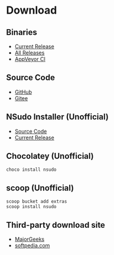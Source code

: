 ﻿# Download

## Binaries

- [Current Release](https://github.com/M2Team/NSudo/releases/latest)
- [All Releases](https://github.com/M2Team/NSudo/releases)
- [AppVeyor CI](https://ci.appveyor.com/project/MouriNaruto/nsudo)

## Source Code

- [GitHub](https://github.com/M2Team/NSudo)
- [Gitee](https://gitee.com/M2-Team/NSudo)

## NSudo Installer (Unofficial)

- [Source Code](https://github.com/Thdub/NSudo_Installer)
- [Current Release](https://github.com/Thdub/NSudo_Installer/releases/latest)

## Chocolatey (Unofficial)

``` batch
choco install nsudo
```

## scoop (Unofficial)

``` batch
scoop bucket add extras
scoop install nsudo
```

## Third-party download site

- [MajorGeeks](https://www.majorgeeks.com/files/details/nsudo.html)
- [softpedia.com](https://www.softpedia.com/get/Tweak/System-Tweak/NSudo.shtml)
